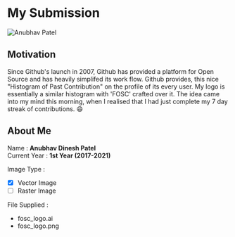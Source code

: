 # My Submission
![Anubhav Patel](https://github.com/anubhavp28/design-jam/blob/2018/anubhav/fosc_logo.png "Anubhav Patel")

## Motivation
Since Github's launch in 2007, Github has provided a platform for Open Source and has heavily simplifed its work flow. Github provides, this nice "Histogram of Past Contribution" on the profile of its every user. My logo is essentially a similar histogram with 'FOSC' crafted over it. The idea came into my mind this morning, when I realised that I had just complete my 7 day streak of contributions. :smile:    

## About Me
Name : __Anubhav Dinesh Patel__  
Current Year : __1st Year (2017-2021)__ 

Image Type :  

- [x] Vector Image
- [ ] Raster Image
  
File Supplied :
  * fosc_logo.ai
  * fosc_logo.png
